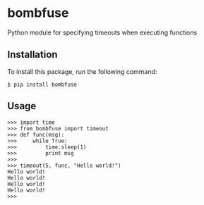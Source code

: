 # bombfuse
Python module for specifying timeouts when executing functions

## Installation
To install this package, run the following command:

    $ pip install bombfuse

## Usage

    >>> import time
    >>> from bombfuse import timeout
    >>> def func(msg):
    >>>     while True:
    >>>         time.sleep(1)
    >>>         print msg
    >>>
    >>> timeout(5, func, "Hello world!")
    Hello world!
    Hello world!
    Hello world!
    Hello world!	
    >>>

